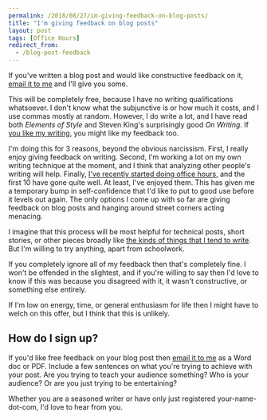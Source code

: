 ```yaml
---
permalink: /2018/08/27/im-giving-feedback-on-blog-posts/
title: "I'm giving feedback on blog posts"
layout: post
tags: [Office Hours]
redirect_from:
  - /blog-post-feedback
---
```

If you've written a blog post and would like constructive feedback on it, [email it to me](robqheaton@gmail.com) and I'll give you some.

This will be completely free, because I have no writing qualifications whatsoever. I don't know what the subjunctive is or how much it costs, and I use commas mostly at random. However, I do write a lot, and I have read both *Elements of Style* and Steven King's surprisingly good *On Writing*. If [you like my writing](/best-of), you might like my feedback too.

I'm doing this for 3 reasons, beyond the obvious narcissism. First, I really enjoy giving feedback on writing. Second, I'm working a lot on my own writing technique at the moment, and I think that analyzing other people's writing will help. Finally, [I've recently started doing office hours](/office-hours), and the first 10 have gone quite well. At least, I've enjoyed them. This has given me a temporary bump in self-confidence that I'd like to put to good use before it levels out again. The only options I come up with so far are giving feedback on blog posts and hanging around street corners acting menacing.

I imagine that this process will be most helpful for technical posts, short stories, or other pieces broadly like [the kinds of things that I tend to write](/best-of). But I'm willing to try anything, apart from schoolwork.

If you completely ignore all of my feedback then that's completely fine. I won't be offended in the slightest, and if you're willing to say then I'd love to know if this was because you disagreed with it, it wasn't constructive, or something else entirely.

If I'm low on energy, time, or general enthusiasm for life then I might have to welch on this offer, but I think that this is unlikely.

## How do I sign up?

If you'd like free feedback on your blog post then [email it to me](mailto:robqheaton@gmail.com) as a Word doc or PDF. Include a few sentences on what you're trying to achieve with your post. Are you trying to teach your audience something? Who is your audience? Or are you just trying to be entertaining?

Whether you are a seasoned writer or have only just registered your-name-dot-com, I'd love to hear from you.
